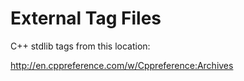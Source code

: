 External Tag Files
==================

C++ stdlib tags from this location:

http://en.cppreference.com/w/Cppreference:Archives
